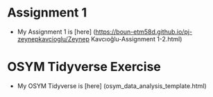 # Assignment 1 
+ My Assignment 1 is [here] (https://boun-etm58d.github.io/pj-zeynepkavcioglu/Zeynep Kavcıoğlu-Assignment 1-2.html)
# OSYM Tidyverse Exercise
+ My OSYM Tidyverse is [here] (osym_data_analysis_template.html)

